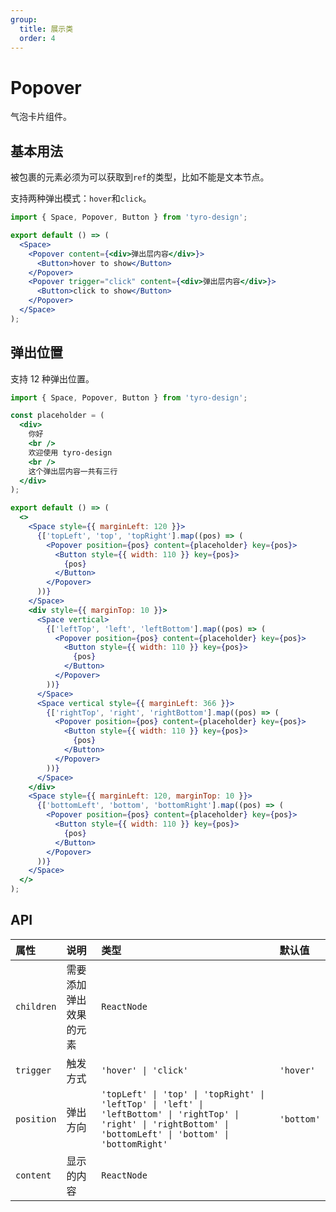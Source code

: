 ```yaml
---
group:
  title: 展示类
  order: 4
---
```


# Popover

气泡卡片组件。

## 基本用法

被包裹的元素必须为可以获取到`ref`的类型，比如不能是文本节点。

支持两种弹出模式：`hover`和`click`。

```jsx
import { Space, Popover, Button } from 'tyro-design';

export default () => (
  <Space>
    <Popover content={<div>弹出层内容</div>}>
      <Button>hover to show</Button>
    </Popover>
    <Popover trigger="click" content={<div>弹出层内容</div>}>
      <Button>click to show</Button>
    </Popover>
  </Space>
);
```

## 弹出位置

支持 12 种弹出位置。

```jsx
import { Space, Popover, Button } from 'tyro-design';

const placeholder = (
  <div>
    你好
    <br />
    欢迎使用 tyro-design
    <br />
    这个弹出层内容一共有三行
  </div>
);

export default () => (
  <>
    <Space style={{ marginLeft: 120 }}>
      {['topLeft', 'top', 'topRight'].map((pos) => (
        <Popover position={pos} content={placeholder} key={pos}>
          <Button style={{ width: 110 }} key={pos}>
            {pos}
          </Button>
        </Popover>
      ))}
    </Space>
    <div style={{ marginTop: 10 }}>
      <Space vertical>
        {['leftTop', 'left', 'leftBottom'].map((pos) => (
          <Popover position={pos} content={placeholder} key={pos}>
            <Button style={{ width: 110 }} key={pos}>
              {pos}
            </Button>
          </Popover>
        ))}
      </Space>
      <Space vertical style={{ marginLeft: 366 }}>
        {['rightTop', 'right', 'rightBottom'].map((pos) => (
          <Popover position={pos} content={placeholder} key={pos}>
            <Button style={{ width: 110 }} key={pos}>
              {pos}
            </Button>
          </Popover>
        ))}
      </Space>
    </div>
    <Space style={{ marginLeft: 120, marginTop: 10 }}>
      {['bottomLeft', 'bottom', 'bottomRight'].map((pos) => (
        <Popover position={pos} content={placeholder} key={pos}>
          <Button style={{ width: 110 }} key={pos}>
            {pos}
          </Button>
        </Popover>
      ))}
    </Space>
  </>
);
```

## API

| 属性       | 说明                   | 类型                                                                                                                                                             | 默认值     |
| :--------- | :--------------------- | :--------------------------------------------------------------------------------------------------------------------------------------------------------------- | :--------- |
| `children` | 需要添加弹出效果的元素 | `ReactNode`                                                                                                                                                      |            |
| `trigger`  | 触发方式               | `'hover' \| 'click'`                                                                                                                                             | `'hover'`  |
| `position` | 弹出方向               | `'topLeft' \| 'top' \| 'topRight' \| 'leftTop' \| 'left' \| 'leftBottom' \| 'rightTop' \| 'right' \| 'rightBottom' \| 'bottomLeft' \| 'bottom' \| 'bottomRight'` | `'bottom'` |
| `content`  | 显示的内容             | `ReactNode`                                                                                                                                                      |            |
